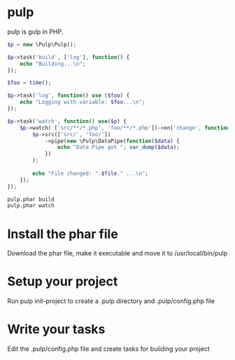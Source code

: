 pulp
===

pulp is gulp in PHP.

```php
$p = new \Pulp\Pulp();

$p->task('build', ['log'], function() {
	echo "Building...\n";
});

$foo = time();

$p->task('log', function() use ($foo) {
	echo "Logging with variable: $foo...\n";
});

$p->task('watch', function() use($p) {
	$p->watch( ['src/**/*.php', 'foo/**/*.php'])->on('change', function($file) use ($p) {
		$p->src(['src/', 'foo/'])
			->pipe(new \Pulp\DataPipe(function($data) {
				echo "Data Pipe got "; var_dump($data);
			})
		);
			
		echo "File changed: ".$file." ...\n";
	});
});
```

```bash
pulp.phar build
pulp.phar watch
```

Install the phar file
===
Download the phar file, make it executable and move it to /usr/local/bin/pulp

Setup your project
===
Run pulp init-project to create a .pulp directory and .pulp/config.php file

Write your tasks
===
Edit the .pulp/config.php file and create tasks for building your project
